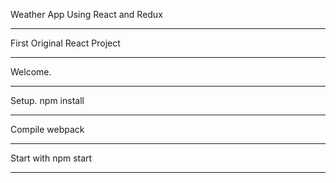 Weather App Using React and Redux

----------------------------------

First Original React Project

----------------------------------

Welcome.

----------------------------------

Setup. npm install

----------------------------------

Compile webpack

----------------------------------

Start with npm start

----------------------------------
